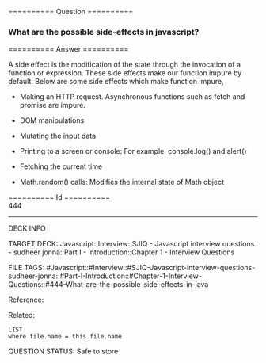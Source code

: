 ========== Question ==========  

### What are the possible side-effects in javascript?  

========== Answer ==========  

A side effect is the modification of the state through the invocation of a function or expression. These side effects make our function impure by default. Below are some side effects which make function impure,

-   Making an HTTP request. Asynchronous functions such as fetch and promise are impure.

-   DOM manipulations

-   Mutating the input data

-   Printing to a screen or console: For example, console.log() and alert()

-   Fetching the current time

-   Math.random() calls: Modifies the internal state of Math object

========== Id ==========  
444

---

DECK INFO

TARGET DECK: Javascript::Interview::SJIQ - Javascript interview questions - sudheer jonna::Part I - Introduction::Chapter 1 - Interview Questions

FILE TAGS: #Javascript::#Interview::#SJIQ-Javascript-interview-questions-sudheer-jonna::#Part-I-Introduction::#Chapter-1-Interview-Questions::#444-What-are-the-possible-side-effects-in-java

Reference:

Related:

```dataview
LIST
where file.name = this.file.name
```

QUESTION STATUS: Safe to store

